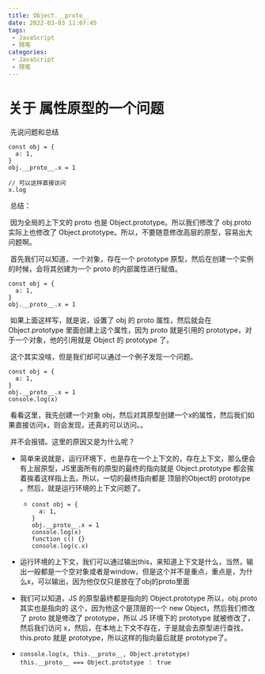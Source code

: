```yaml
---
title: Object.__proto__
date: 2022-03-03 11:07:45
tags:
 - JavaScript
 - 随笔
categories:
 - JavaScript
 - 随笔
---
```




#  关于 属性原型的一个问题

​		先说问题和总结

```
const obj = {
  a: 1,
}
obj.__proto__.x = 1

// 可以这样直接访问
x.log
```

​		总结：

​		因为全局的上下文的 proto 也是 Object.prototype。所以我们修改了 obj.proto 实际上也修改了 Object.prototype。所以，不要随意修改高层的原型，容易出大问题啊。



​		首先我们可以知道，一个对象，存在一个 prototype 原型，然后在创建一个实例的时候，会将其创建为一个 proto 的内部属性进行赋值。

```
const obj = {
  a: 1,
}
obj.__proto__.x = 1
```

​		如果上面这样写，就是说，设置了 obj 的 proto 属性，然后就会在 Object.prototype 里面创建上这个属性，因为 proto 就是引用的 prototype，对于一个对象，他的引用就是 Object 的 prototype 了。

​		这个其实没啥，但是我们却可以通过一个例子发现一个问题。

```
const obj = {
  a: 1,
}
obj.__proto__.x = 1
console.log(x)
```

​		看看这里，我先创建一个对象 obj，然后对其原型创建一个x的属性，然后我们如果直接访问x，则会发现，还真的可以访问。。

​		并不会报错。这里的原因又是为什么呢？

* 简单来说就是，运行环境下，也是存在一个上下文的，存在上下文，那么便会有上层原型，JS里面所有的原型的最终的指向就是 Object.prototype 都会挨着挨着这样指上去。所以，一切的最终指向都是 顶层的Object的 prototype 。然后，就是运行环境的上下文问题了。

  * ```
    const obj = {
      a: 1,
    }
    obj.__proto__.x = 1
    console.log(x)
    function c() {}
    console.log(c.x)
    ```

* 运行环境的上下文，我们可以通过输出this，来知道上下文是什么，当然，输出一般都是一个空对象或者是window，但是这个并不是重点，重点是，为什么x，可以输出，因为他仅仅只是放在了obj的proto里面

* 我们可以知道，JS 的原型最终都是指向的 Object.prototype 所以，obj.proto 其实也是指向的 这个，因为他这个是顶层的一个 new Object，然后我们修改了 proto 就是修改了 prototype，所以 JS 环境下的 prototype 就被修改了，然后我们访问 x，然后，在本地上下文不存在，于是就会去原型进行查找，this.proto 就是 prototype，所以这样的指向最后就是 prototype了。

* ```
  console.log(x, this.__proto__, Object.prototype)
  this.__proto__ === Object.prototype ： true
  ```



